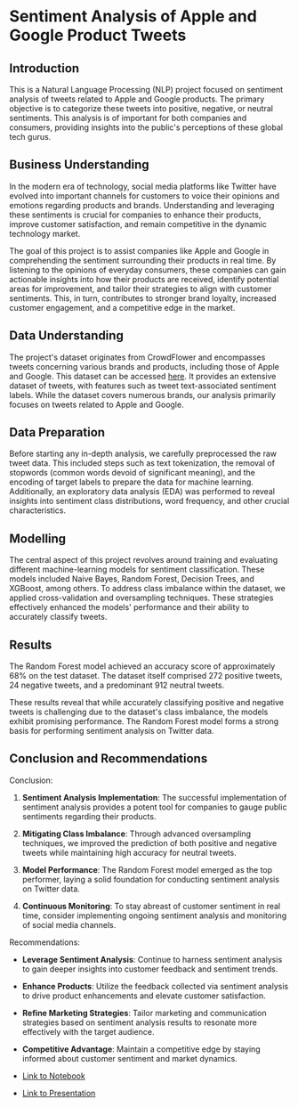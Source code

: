 # Sentiment Analysis of Apple and Google Product Tweets

## Introduction
This is a Natural Language Processing (NLP) project focused on sentiment analysis of tweets related to Apple and Google products. The primary objective is to categorize these tweets into positive, negative, or neutral sentiments. This analysis is of important for both companies and consumers, providing insights into the public's perceptions of these global tech gurus.

## Business Understanding
In the modern era of technology, social media platforms like Twitter have evolved into important channels for customers to voice their opinions and emotions regarding products and brands. Understanding and leveraging these sentiments is crucial for companies to enhance their products, improve customer satisfaction, and remain competitive in the dynamic technology market.

The goal of this project is to assist companies like Apple and Google in comprehending the sentiment surrounding their products in real time. By listening to the opinions of everyday consumers, these companies can gain actionable insights into how their products are received, identify potential areas for improvement, and tailor their strategies to align with customer sentiments.
This, in turn, contributes to stronger brand loyalty, increased customer engagement, and a competitive edge in the market.

## Data Understanding
The project's dataset originates from CrowdFlower and encompasses tweets concerning various brands and products, including those of Apple and Google. This dataset can be accessed [here](https://data.world/crowdflower/brands-and-product-emotions). 
It provides an extensive dataset of tweets, with features such as tweet text-associated sentiment labels. While the dataset covers numerous brands, our analysis primarily focuses on tweets related to Apple and Google.

## Data Preparation
Before starting any in-depth analysis, we carefully preprocessed the raw tweet data. This included steps such as text tokenization, the removal of stopwords (common words devoid of significant meaning), and the encoding of target labels to prepare the data for machine learning.
Additionally, an exploratory data analysis (EDA) was performed to reveal insights into sentiment class distributions, word frequency, and other crucial characteristics.

## Modelling
The central aspect of this project revolves around training and evaluating different machine-learning models for sentiment classification. These models included Naive Bayes, Random Forest, Decision Trees, and XGBoost, among others.
To address class imbalance within the dataset, we applied cross-validation and oversampling techniques. These strategies effectively enhanced the models' performance and their ability to accurately classify tweets.

## Results
The Random Forest model achieved an accuracy score of approximately 68% on the test dataset. The dataset itself comprised 272 positive tweets, 24 negative tweets, and a predominant 912 neutral tweets.

These results reveal that while accurately classifying positive and negative tweets is challenging due to the dataset's class imbalance, the models exhibit promising performance. The Random Forest model forms a strong basis for performing sentiment analysis on Twitter data.

## Conclusion and Recommendations
Conclusion:

1. **Sentiment Analysis Implementation**: The successful implementation of sentiment analysis provides a potent tool for companies to gauge public sentiments regarding their products.

2. **Mitigating Class Imbalance**: Through advanced oversampling techniques, we improved the prediction of both positive and negative tweets while maintaining high accuracy for neutral tweets.

3. **Model Performance**: The Random Forest model emerged as the top performer, laying a solid foundation for conducting sentiment analysis on Twitter data.

4. **Continuous Monitoring**: To stay abreast of customer sentiment in real time, consider implementing ongoing sentiment analysis and monitoring of social media channels.

Recommendations:

- **Leverage Sentiment Analysis**: Continue to harness sentiment analysis to gain deeper insights into customer feedback and sentiment trends.

- **Enhance Products**: Utilize the feedback collected via sentiment analysis to drive product enhancements and elevate customer satisfaction.

- **Refine Marketing Strategies**: Tailor marketing and communication strategies based on sentiment analysis results to resonate more effectively with the target audience.

- **Competitive Advantage**: Maintain a competitive edge by staying informed about customer sentiment and market dynamics.

- [Link to Notebook](https://github.com/NyawiraFaith/phase-4-NLP-project/blob/main/Notebook%20Name.ipynb)

- [Link to Presentation](https://github.com/NyawiraFaith/phase-4-NLP-project/blob/main/Presentation%20Name.pdf)
